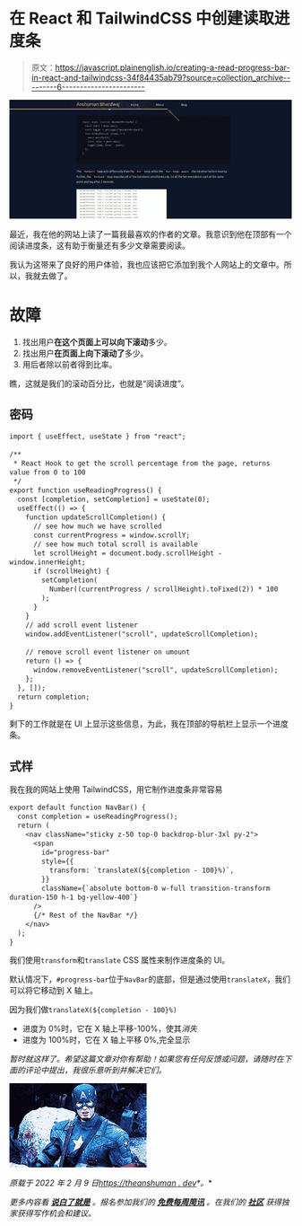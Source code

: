 # 在 React 和 TailwindCSS 中创建读取进度条

> 原文：<https://javascript.plainenglish.io/creating-a-read-progress-bar-in-react-and-tailwindcss-34f84435ab79?source=collection_archive---------6----------------------->

![](img/45a97fef864499c0f628e79f2173738c.png)

最近，我在他的网站上读了一篇我最喜欢的作者的文章。我意识到他在顶部有一个阅读进度条，这有助于衡量还有多少文章需要阅读。

我认为这带来了良好的用户体验，我也应该把它添加到我个人网站上的文章中。所以，我就去做了。

# 故障

1.  找出用户**在这个页面上可以向下滚动**多少。
2.  找出用户**在页面上向下滚动了**多少。
3.  用后者除以前者得到比率。

瞧，这就是我们的滚动百分比，也就是“阅读进度”。

## 密码

```
import { useEffect, useState } from "react";

/**
 * React Hook to get the scroll percentage from the page, returns value from 0 to 100
 */
export function useReadingProgress() {
  const [completion, setCompletion] = useState(0);
  useEffect(() => {
    function updateScrollCompletion() {
      // see how much we have scrolled
      const currentProgress = window.scrollY;
      // see how much total scroll is available
      let scrollHeight = document.body.scrollHeight - window.innerHeight;
      if (scrollHeight) {
        setCompletion(
          Number((currentProgress / scrollHeight).toFixed(2)) * 100
        );
      }
    }
    // add scroll event listener
    window.addEventListener("scroll", updateScrollCompletion);

    // remove scroll event listener on umount
    return () => {
      window.removeEventListener("scroll", updateScrollCompletion);
    };
  }, []);
  return completion;
}
```

剩下的工作就是在 UI 上显示这些信息，为此，我在顶部的导航栏上显示一个进度条。

## 式样

我在我的网站上使用 TailwindCSS，用它制作进度条非常容易

```
export default function NavBar() {
  const completion = useReadingProgress();
  return (
    <nav className="sticky z-50 top-0 backdrop-blur-3xl py-2">
      <span
        id="progress-bar"
        style={{
          transform: `translateX(${completion - 100}%)`,
        }}
        className={`absolute bottom-0 w-full transition-transform duration-150 h-1 bg-yellow-400`}
      />
      {/* Rest of the NavBar */}
    </nav>
  );
}
```

我们使用`transform`和`translate` CSS 属性来制作进度条的 UI。

默认情况下，`#progress-bar`位于`NavBar`的底部，但是通过使用`translateX`，我们可以将它移动到 X 轴上。

因为我们做`translateX(${completion - 100}%)`

*   进度为 0%时，它在 X 轴上平移-100%，使其*消失*
*   进度为 100%时，它在 X 轴上平移 0%,完全显示

*暂时就这样了。希望这篇文章对你有帮助！如果您有任何反馈或问题，请随时在下面的评论中提出，我很乐意听到并解决它们。*

*![](img/08b7472ac66bc0e297c65d07070cf4c5.png)*

**原载于 2022 年 2 月 9 日*[*https://theanshuman . dev*](https://theanshuman.dev/articles/creating-a-read-progress-bar-in-react-and-tailwindcss-g1n)*。**

**更多内容看* [***说白了就是***](http://plainenglish.io/) *。报名参加我们的* [***免费每周简讯***](http://newsletter.plainenglish.io/) *。在我们的* [***社区***](https://discord.gg/GtDtUAvyhW) *获得独家获得写作机会和建议。**